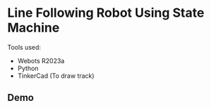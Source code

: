 
# Line Following Robot Using State Machine

Tools used:

- Webots R2023a
- Python
- TinkerCad (To draw track)
## Demo

